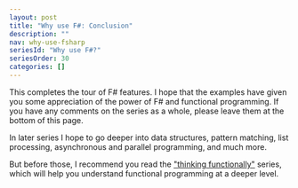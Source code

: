 ```yaml
---
layout: post
title: "Why use F#: Conclusion"
description: ""
nav: why-use-fsharp
seriesId: "Why use F#?"
seriesOrder: 30
categories: []
---
```


This completes the tour of F# features. I hope that the examples have given you some appreciation of the power of F# and functional programming. If you have any comments on the series as a whole, please leave them at the bottom of this page.

In later series I hope to go deeper into data structures, pattern matching, list processing, asynchronous and parallel programming, and much more.

But before those, I recommend you read the ["thinking functionally"](../series/thinking-functionally.md) series, which will help you understand functional programming at a deeper level.   

